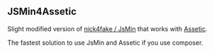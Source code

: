 JSMin4Assetic
-------------

Slight modified version of [nick4fake / JsMin](https://github.com/nick4fake/JsMin/) that works with [Assetic](https://github.com/kriswallsmith/assetic).

The fastest solution to use JsMin and Assetic if you use composer.